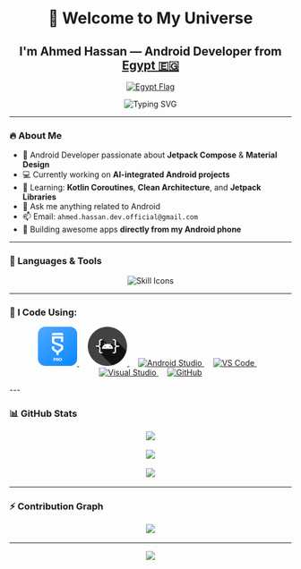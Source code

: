 <h1 align="center">🚀 Welcome to My Universe</h1>
<h2 align="center">I'm Ahmed Hassan — Android Developer from <a href="https://en.wikipedia.org/wiki/Egypt" target="_blank">Egypt 🇪🇬</a></h2>

<p align="center">
  <a href="https://en.wikipedia.org/wiki/Egypt" target="_blank">
    <img src="https://flagcdn.com/w320/eg.png" alt="Egypt Flag" width="90" height="90"/>
  </a>
</p>

<p align="center">
  <img src="https://readme-typing-svg.demolab.com?font=Fira+Code&size=24&duration=3000&pause=1000&color=8A2BE2&center=true&vCenter=true&width=600&lines=Android+Jetpack+Compose+Lover;Kotlin+Jetpack+Fanatic;UI%2FUX+%26+Performance+Focused;Sketchware+%2B+AndroidIDE+Contributor;Building+apps+on+phone+daily+%F0%9F%9A%80" alt="Typing SVG" />
</p>

---

### 🔥 About Me
- 🎯 Android Developer passionate about **Jetpack Compose** & **Material Design**
- 💻 Currently working on **AI-integrated Android projects**
- 🌱 Learning: **Kotlin Coroutines**, **Clean Architecture**, and **Jetpack Libraries**
- 💬 Ask me anything related to Android
- 📫 Email: `ahmed.hassan.dev.official@gmail.com`
- 🔧 Building awesome apps **directly from my Android phone**

---

### 🧰 Languages & Tools
<p align="center">
  <img src="https://skillicons.dev/icons?i=androidstudio,gradle,java,kotlin,firebase,html,css,js,python,git,github,linux,kali,bash,vscode,visualstudio&perline=16&theme=dark" alt="Skill Icons"/>
</p>

---

### 📱 I Code Using:
<p align="center">
  <!-- Sketchware Pro -->
  <a href="https://github.com/Sketchware-Pro/Sketchware-Pro" target="_blank">
    <img src="https://github.com/Sketchware-Pro/Sketchware-Pro/blob/main/assets/Sketchware-Pro.png?raw=true" width="70" title="Sketchware Pro"/>
  </a>
  &nbsp;&nbsp;&nbsp;
  
  <!-- Android IDE -->
  <a href="https://github.com/AndroidIDEOfficial/AndroidIDE" target="_blank">
    <img src="https://github.com/AndroidIDEOfficial/AndroidIDE/blob/dev/images/icon.png?raw=true" width="70" title="Android IDE"/>
  </a>
  &nbsp;&nbsp;&nbsp;

  <!-- Android Studio -->
  <a href="https://developer.android.com/studio" target="_blank">
    <img src="https://cdn.jsdelivr.net/gh/devicons/devicon/icons/androidstudio/androidstudio-original.svg" width="70" title="Android Studio"/>
  </a>
  &nbsp;&nbsp;&nbsp;

  <!-- Visual Studio Code -->
  <a href="https://code.visualstudio.com/" target="_blank">
    <img src="https://cdn.jsdelivr.net/gh/devicons/devicon/icons/vscode/vscode-original.svg" width="70" title="VS Code"/>
  </a>
  &nbsp;&nbsp;&nbsp;

  <!-- Visual Studio -->
  <a href="https://visualstudio.microsoft.com/" target="_blank">
    <img src="https://cdn.jsdelivr.net/gh/devicons/devicon/icons/visualstudio/visualstudio-plain.svg" width="70" title="Visual Studio"/>
  </a>
  &nbsp;&nbsp;&nbsp;

  <!-- GitHub -->
  <a href="https://github.com/" target="_blank">
    <img src="https://cdn.jsdelivr.net/gh/devicons/devicon/icons/github/github-original.svg" width="70" title="GitHub"/>
  </a>
</p>
---

### 📊 GitHub Stats
<p align="center">
  <img src="https://github-readme-stats.vercel.app/api?username=ahmed-hassan-coder-x&show_icons=true&theme=tokyonight&hide_border=true&border_radius=12"/>
</p>

<p align="center">
  <img src="https://github-readme-streak-stats.herokuapp.com?user=ahmed-hassan-coder-x&theme=tokyonight&hide_border=true"/>
</p>

<p align="center">
  <img src="https://github-profile-summary-cards.vercel.app/api/cards/profile-details?username=ahmed-hassan-coder-x&theme=tokyonight"/>
</p>

---

### ⚡ Contribution Graph
<p align="center">
  <img src="https://github-readme-activity-graph.vercel.app/graph?username=ahmed-hassan-coder-x&theme=tokyo-night&hide_border=true"/>
</p>

---

<p align="center">
  <img src="https://komarev.com/ghpvc/?username=ahmed-hassan-coder-x&label=Profile+Views&color=blueviolet&style=flat"/>
</p>
